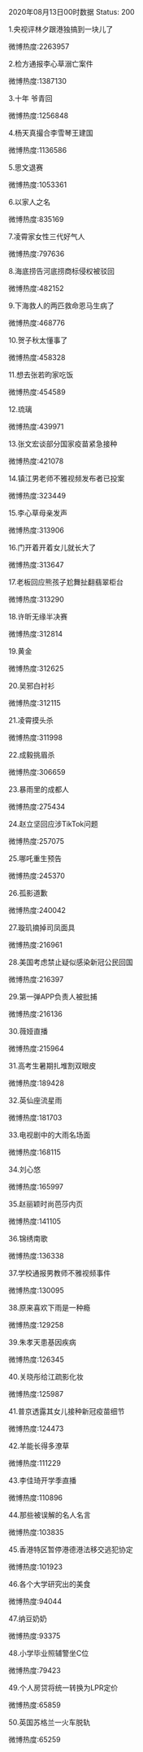 2020年08月13日00时数据
Status: 200

1.央视评林夕跟港独搞到一块儿了

微博热度:2263957

2.检方通报李心草溺亡案件

微博热度:1387130

3.十年 爷青回

微博热度:1256848

4.杨天真撮合李雪琴王建国

微博热度:1136586

5.思文退赛

微博热度:1053361

6.以家人之名

微博热度:835169

7.凌霄家女性三代好气人

微博热度:797636

8.海底捞告河底捞商标侵权被驳回

微博热度:482152

9.下海救人的两匹救命恩马生病了

微博热度:468776

10.贺子秋太懂事了

微博热度:458328

11.想去张若昀家吃饭

微博热度:454589

12.琉璃

微博热度:439971

13.张文宏谈部分国家疫苗紧急接种

微博热度:421078

14.镇江男老师不雅视频发布者已投案

微博热度:323449

15.李心草母亲发声

微博热度:313906

16.门开着开着女儿就长大了

微博热度:313647

17.老板回应熊孩子尬舞扯翻翡翠柜台

微博热度:313290

18.许昕无缘半决赛

微博热度:312814

19.黄金

微博热度:312625

20.吴邪白衬衫

微博热度:312115

21.凌霄摸头杀

微博热度:311998

22.成毅挑眉杀

微博热度:306659

23.暴雨里的成都人

微博热度:275434

24.赵立坚回应涉TikTok问题

微博热度:257075

25.哪吒重生预告

微博热度:245370

26.孤影道歉

微博热度:240042

27.璇玑摘掉司凤面具

微博热度:216961

28.美国考虑禁止疑似感染新冠公民回国

微博热度:216397

29.第一弹APP负责人被批捕

微博热度:216136

30.薇娅直播

微博热度:215964

31.高考生暑期扎堆割双眼皮

微博热度:189428

32.英仙座流星雨

微博热度:181703

33.电视剧中的大雨名场面

微博热度:168115

34.刘心悠

微博热度:165997

35.赵丽颖时尚芭莎内页

微博热度:141105

36.锦绣南歌

微博热度:136338

37.学校通报男教师不雅视频事件

微博热度:130095

38.原来喜欢下雨是一种瘾

微博热度:129258

39.朱孝天患基因疾病

微博热度:126345

40.关晓彤给江疏影化妆

微博热度:125987

41.普京透露其女儿接种新冠疫苗细节

微博热度:124473

42.羊能长得多潦草

微博热度:111229

43.李佳琦开学季直播

微博热度:110896

44.那些被误解的名人名言

微博热度:103835

45.香港特区暂停港德港法移交逃犯协定

微博热度:101923

46.各个大学研究出的美食

微博热度:94044

47.纳豆奶奶

微博热度:93375

48.小学毕业照辅警坐C位

微博热度:79423

49.个人房贷将统一转换为LPR定价

微博热度:65859

50.英国苏格兰一火车脱轨

微博热度:65259

